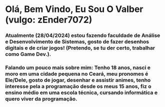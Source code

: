 # Olá, Bem Vindo, Eu Sou O Valber (vulgo: zEnder7072)

### Atualmente (28/04/2024) estou fazendo faculdade de Análise e Desenvolvimento de Sistemas, gosto de fazer desenhos digitais e de criar jogos! (Pretendo, se tu der certo, trabalhar como Game Dev.).

### Falando um pouco mais sobre mim: Tenho 18 anos, nasci e moro em uma cidade pequena no Ceará, meu pronomes é Ele/Dele, gosto de jogar, desenhar e assistir animes, tenho interesse pela a programação desde os meus 15 anos, fiz o ensino médio em uma escola técnica, cursando informática e quero viver da programação.
